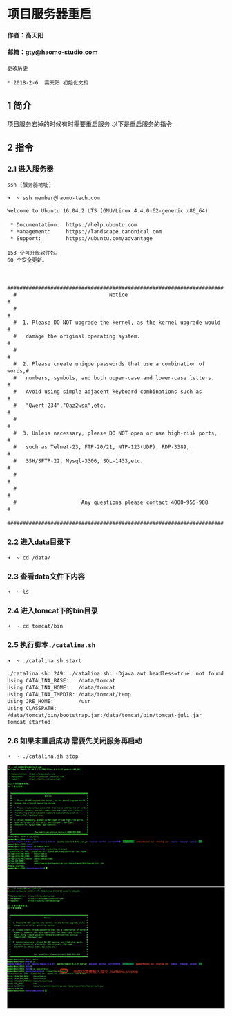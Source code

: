 # 项目服务器重启

#### 作者：高天阳
#### 邮箱：gty@haomo-studio.com

```
更改历史

* 2018-2-6  高天阳	初始化文档

```
## 1 简介

项目服务宕掉的时候有时需要重启服务 以下是重启服务的指令

## 2 指令

### 2.1 进入服务器

```angular2html
ssh [服务器地址]
```

```angular2html
➜  ~ ssh member@haomo-tech.com
```

```angular2html
Welcome to Ubuntu 16.04.2 LTS (GNU/Linux 4.4.0-62-generic x86_64)

 * Documentation:  https://help.ubuntu.com
 * Management:     https://landscape.canonical.com
 * Support:        https://ubuntu.com/advantage

153 个可升级软件包。
60 个安全更新。


  ######################################################################
  #                              Notice                                #
  #                                                                    #
  #  1. Please DO NOT upgrade the kernel, as the kernel upgrade would  #
  #   damage the original operating system.                            #
  #                                                                    #
  #  2. Please create unique passwords that use a combination of words,#
  #   numbers, symbols, and both upper-case and lower-case letters.    #
  #   Avoid using simple adjacent keyboard combinations such as        # 
  #   "Qwert!234","Qaz2wsx",etc.                                       #
  #                                                                    #
  #  3. Unless necessary, please DO NOT open or use high-risk ports,   #
  #   such as Telnet-23, FTP-20/21, NTP-123(UDP), RDP-3389,            #
  #   SSH/SFTP-22, Mysql-3306, SQL-1433,etc.                           #
  #                                                                    #
  #                                                                    #
  #                     Any questions please contact 4000-955-988      #
  ######################################################################
```

### 2.2 进入data目录下

```angular2html
➜  ~ cd /data/
```

### 2.3 查看data文件下内容

```angular2html
➜  ~ ls
```

### 2.4 进入tomcat下的bin目录

```angular2html
➜  ~ cd tomcat/bin
```

### 2.5 执行脚本`./catalina.sh`

```angular2html
➜  ~ ./catalina.sh start
```

```angular2html
./catalina.sh: 249: ./catalina.sh: -Djava.awt.headless=true: not found
Using CATALINA_BASE:   /data/tomcat
Using CATALINA_HOME:   /data/tomcat
Using CATALINA_TMPDIR: /data/tomcat/temp
Using JRE_HOME:        /usr
Using CLASSPATH:       /data/tomcat/bin/bootstrap.jar:/data/tomcat/bin/tomcat-juli.jar
Tomcat started.
```
### 2.6 如果未重启成功 需要先关闭服务再启动

```angular2html
➜  ~ ./catalina.sh stop
```

![示例图片1](../assets/serverReboot1.jpeg "示例图片1")
![示例图片2](../assets/serverReboot2.jpeg "示例图片2")